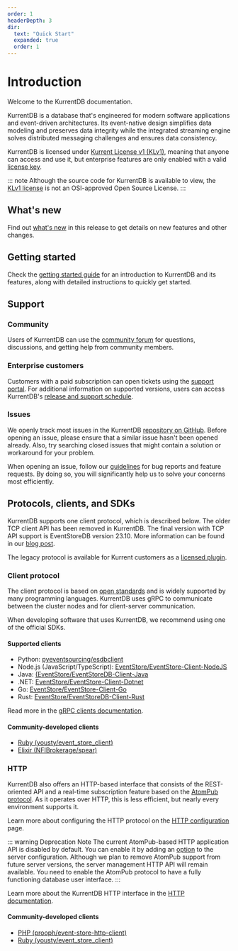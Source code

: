 ```yaml
---
order: 1
headerDepth: 3
dir:
  text: "Quick Start"
  expanded: true
  order: 1
---
```


# Introduction

Welcome to the KurrentDB documentation.

KurrentDB is a database that's engineered for modern software applications and event-driven architectures. Its event-native design simplifies data modeling and preserves data integrity while the integrated streaming engine solves distributed messaging challenges and ensures data consistency.

KurrentDB is licensed under [Kurrent License v1 (KLv1)](https://github.com/EventStore/EventStore/blob/master/LICENSE.md), meaning that anyone can access and use it, but enterprise features are only enabled with a valid [license key](./installation.md#license-keys).

::: note
Although the source code for KurrentDB is available to view, the [KLv1 license](https://github.com/EventStore/EventStore/blob/master/LICENSE.md) is not an OSI-approved Open Source License.
:::

## What's new

Find out [what's new](whatsnew.md) in this release to get details on new features and other changes.

## Getting started

Check the [getting started guide](/getting-started/) for an introduction to KurrentDB and its features, along with detailed instructions to quickly get started.

## Support

### Community

Users of KurrentDB can use the [community forum](https://www.kurrent.io/community) for questions, discussions, and getting help from community members.

### Enterprise customers

Customers with a paid subscription can open tickets using the [support portal](https://eventstore.freshdesk.com). For additional information on supported versions, users can access KurrentDB's [release and support schedule](../release-schedule/).

### Issues

We openly track most issues in the KurrentDB [repository on GitHub](https://github.com/EventStore/EventStore). Before opening an issue, please ensure that a similar issue hasn't been opened already. Also, try searching closed issues that might contain a solution or workaround for your problem.

When opening an issue, follow our [guidelines](https://github.com/EventStore/EventStore/blob/master/CONTRIBUTING.md) for bug reports and feature requests. By doing so, you will significantly help us to solve your concerns most efficiently.

## Protocols, clients, and SDKs

KurrentDB supports one client protocol, which is described below. The older TCP client API has been removed in KurrentDB. The final version with TCP API support is EventStoreDB version 23.10. More information can be found in our [blog post](https://www.kurrent.io/blog/sunsetting-eventstoredb-tcp-based-client-protocol).

The legacy protocol is available for Kurrent customers as a [licensed plugin](../configuration/networking.md#external-tcp).

### Client protocol

The client protocol is based on [open standards](https://grpc.io/) and is widely supported by many programming languages. KurrentDB uses gRPC to communicate between the cluster nodes and for client-server communication.

When developing software that uses KurrentDB, we recommend using one of the official SDKs.

#### Supported clients

- Python: [pyeventsourcing/esdbclient](https://pypi.org/project/esdbclient/)
- Node.js (JavaScript/TypeScript): [EventStore/EventStore-Client-NodeJS](https://github.com/EventStore/EventStore-Client-NodeJS)
- Java: [(EventStore/EventStoreDB-Client-Java](https://github.com/EventStore/EventStoreDB-Client-Java)
- .NET: [EventStore/EventStore-Client-Dotnet](https://github.com/EventStore/EventStore-Client-Dotnet)
- Go: [EventStore/EventStore-Client-Go](https://github.com/EventStore/EventStore-Client-Go)
- Rust: [EventStore/EventStoreDB-Client-Rust](https://github.com/EventStore/EventStoreDB-Client-Rust)

Read more in the [gRPC clients documentation](@clients/grpc/README.md).

#### Community-developed clients

- [Ruby (yousty/event_store_client)](https://github.com/yousty/event_store_client)
- [Elixir (NFIBrokerage/spear)](https://github.com/NFIBrokerage/spear)

### HTTP

KurrentDB also offers an HTTP-based interface that consists of the REST-oriented API and a real-time subscription feature based on the [AtomPub protocol](https://datatracker.ietf.org/doc/html/rfc5023). As it operates over HTTP, this is less efficient, but nearly every environment supports it.

Learn more about configuring the HTTP protocol on the [HTTP configuration](../configuration/networking.md#http-configuration) page.

::: warning Deprecation Note
The current AtomPub-based HTTP application API is disabled by default. You can enable it by adding an [option](../configuration/networking.md#atompub) to the server configuration. Although we plan to remove AtomPub support from future server versions, the server management HTTP API will remain available.
You need to enable the AtomPub protocol to have a fully functioning database user interface.
:::

Learn more about the KurrentDB HTTP interface in the [HTTP documentation](@clients/http-api/README.md). 

#### Community-developed clients

- [PHP (prooph/event-store-http-client)](https://github.com/prooph/event-store-http-client/)
- [Ruby (yousty/event_store_client)](https://github.com/yousty/event_store_client)
